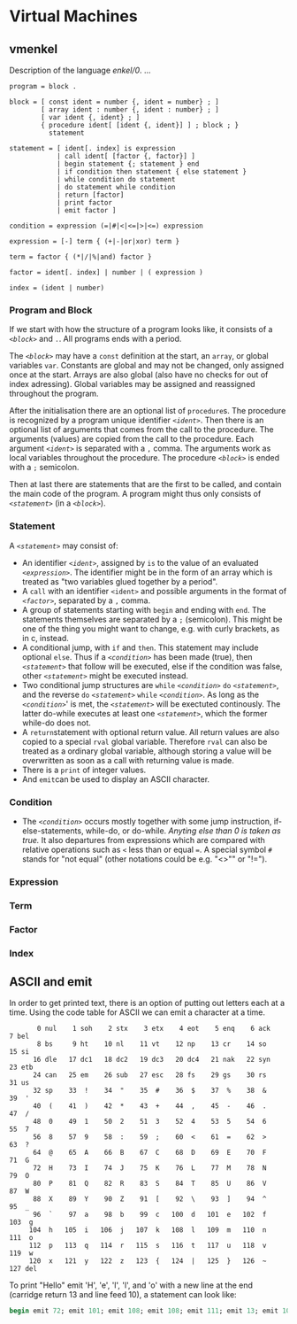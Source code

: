 # Virtual Machines

## vmenkel

Description of the language *enkel/0*. ...

```ebnf
program = block .

block = [ const ident = number {, ident = number} ; ]
        [ array ident : number {, ident : number} ; ]
        [ var ident {, ident} ; ]
        { procedure ident[ [ident {, ident}] ] ; block ; }
          statement

statement = [ ident[. index] is expression
            | call ident[ [factor {, factor}] ]
            | begin statement {; statement } end 
            | if condition then statement { else statement }
            | while condition do statement
            | do statement while condition
            | return [factor]
            | print factor
            | emit factor ]

condition = expression (=|#|<|<=|>|<=) expression

expression = [-] term { (+|-|or|xor) term }

term = factor { (*|/|%|and) factor }

factor = ident[. index] | number | ( expression )

index = (ident | number)
```


### Program and Block

If we start with how the structure of a program looks like, it consists of a *`<block>`* and `.`.
All programs ends with a period.

The *`<block>`* may have a `const` definition at the start, an `array`, or global variables `var`.
Constants are global and may not be changed, only assigned once at the start. Arrays are also
global (also have no checks for out of index adressing). Global variables may be assigned and
reassigned throughout the program.

After the initialisation there are an optional list of `procedure`s. The procedure is recognized
by a program unique identifier *`<ident>`*. Then there is an optional list of arguments that comes
from the call to the procedure. The arguments (values) are copied from the call to the procedure.
Each argument *`<ident>`* is separated with a `,` comma. The arguments work as local variables
throughout the procedure. The procedure *`<block>`* is ended with a `;` semicolon.

Then at last there are statements that are the first to be called, and contain the main code of
the program. A program might thus only consists of *`<statement>`* (in a *`<block>`*).


### Statement

A *`<statement>`* may consist of:

* An identifier *`<ident>`*, assigned by `is` to the value of an evaluated *`<expression>`*.
    The identifier might be in the form of an array which is treated as "two variables glued
    together by a period".
* A `call` with an identifier `<ident>` and possible arguments in the format of *`<factor>`*,
    separated by a `,` comma.
* A group of statements starting with `begin` and ending with `end`. The statements themselves
    are separated by a `;` (semicolon). This might be one of the thing you might want to change,
    e.g. with curly brackets, as in c, instead.
* A conditional jump, with `if` and `then`. This statement may include optional `else`. Thus
    if a *`<condition>`* has been made (true), then *`<statement>`* that follow will be executed,
    else if the condition was false, other *`<statement>`* might be executed instead.
* Two conditional jump structures are `while` *`<condition>`* `do` *`<statement>`*,
    and the reverse `do` *`<statement>`* `while` *`<condition>`*. As long as the *`<condition>`*'
    is met, the *`<statement>`*  will be exectuted continously. The latter do-while executes at
    least one *`<statement>`*, which the former while-do does not.
* A `return`statement with optional return value. All return values are also copied to a special
    `rval` global variable. Therefore `rval` can also be treated as a ordinary global variable,
    although storing a value will be overwritten as soon as a call with returning value is made.
* There is a `print` of integer values.
* And `emit`can be used to display an ASCII character.


### Condition

* The *`<condition>`* occurs mostly together with some jump instruction, if-else-statements, while-do,
    or do-while. *Anyting else than 0 is taken as true.* It also departures from expressions which are
    compared with relative operations such as `<` less than or equal `=`. A special symbol `#` stands
    for "not equal" (other notations could be e.g. "<>"" or "!=").

### Expression



### Term


### Factor


### Index



## ASCII and emit

In order to get printed text, there is an option of putting out letters each at a time.
Using the code table for ASCII we can emit a character at a time.

```text
       0 nul    1 soh    2 stx    3 etx    4 eot    5 enq    6 ack    7 bel
       8 bs     9 ht    10 nl    11 vt    12 np    13 cr    14 so    15 si
      16 dle   17 dc1   18 dc2   19 dc3   20 dc4   21 nak   22 syn   23 etb
      24 can   25 em    26 sub   27 esc   28 fs    29 gs    30 rs    31 us
      32 sp    33  !    34  "    35  #    36  $    37  %    38  &    39  '
      40  (    41  )    42  *    43  +    44  ,    45  -    46  .    47  /
      48  0    49  1    50  2    51  3    52  4    53  5    54  6    55  7
      56  8    57  9    58  :    59  ;    60  <    61  =    62  >    63  ?
      64  @    65  A    66  B    67  C    68  D    69  E    70  F    71  G
      72  H    73  I    74  J    75  K    76  L    77  M    78  N    79  O
      80  P    81  Q    82  R    83  S    84  T    85  U    86  V    87  W
      88  X    89  Y    90  Z    91  [    92  \    93  ]    94  ^    95  _
      96  `    97  a    98  b    99  c   100  d   101  e   102  f   103  g
     104  h   105  i   106  j   107  k   108  l   109  m   110  n   111  o
     112  p   113  q   114  r   115  s   116  t   117  u   118  v   119  w
     120  x   121  y   122  z   123  {   124  |   125  }   126  ~   127 del
```

To print "Hello" emit 'H', 'e', 'l', 'l', and 'o' with a new line at the end
(carridge return 13 and line feed 10), a statement can look like:

```pascal
begin emit 72; emit 101; emit 108; emit 108; emit 111; emit 13; emit 10 end
```




